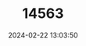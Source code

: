 ---
title: "14563"
category: "Mogera uchidai"
draft: false
date: 2024-02-22 13:03:50
languages:
  English: ["Ryukyu Mole", "Senkaku Mole"]
---
